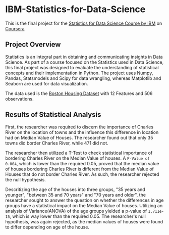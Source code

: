 # IBM-Statistics-for-Data-Science

This is the final project for the [Statistics for Data Science Course by IBM](
https://www.coursera.org/learn/statistics-for-data-science-python) on [Coursera](https://www.coursera.org/)

## Project Overview

Statistics is an integral part in obtaining and communicating insights in Data Science. As part of a course focused on the Statistics used in Data Science, this final project was designed to evaluate the understanding of statistical concepts and their implementation in Python. The project uses Numpy, Pandas, Statsmodels and Scipy for data wrangling, whereas Matplotlib and Seaborn are used for data visualization.

The data used is the [Boston Housing Dataset](https://cf-courses-data.s3.us.cloud-object-storage.appdomain.cloud/IBMDeveloperSkillsNetwork-ST0151EN-SkillsNetwork/labs/boston_housing.csv') with 12 Features and 506 observations.

## Results of Statistical Analysis

First, the researcher was required to discern the importance of Charles River on the location of towns and the influence this difference in location had on Median Value of Houses. The researcher found out that only 35 towns did border Charles River, while 471 did not.

The researcher then utilized a T-Test to check statistical importance of bordering Charles River on the Median Value of houses. A `P-Value of 0.004`, which is lower than the required 0.05, proved that the median value of houses bordering Charles River is different from the Median Value of Houses that do not border Charles River. As such, the researcher rejected the null hypothesis.

Descritizing the age of the houses into three groups, "35 years and younger", "between 35 and 70 years" and "70 years and older", the researcher sought to answer the question on whether the differences in age groups have a statistical impact on the Median Value of houses. Utilizing an analysis of Variance(ANOVA) of the age groups yielded a p-value of `1.711e-15`, which is way lower than the required 0.05. The researcher's null hypothesis, was again rejected, as the median values of houses were found to differ depending on age of the house.
